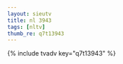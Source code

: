 ```yaml
--- 
layout: sieutv
title: nl 3943
tags: [nltv]
thumb_re: q7t13943
---
```

{% include tvadv key="q7t13943" %} 
